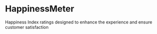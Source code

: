 # HappinessMeter
Happiness Index ratings designed to enhance the experience and ensure customer satisfaction

